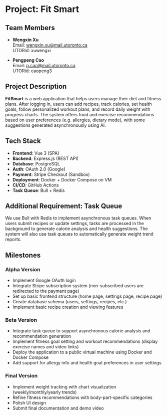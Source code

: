 # Project: Fit Smart

## Team Members

- **Wengxin Xu**  
  Email: wengxin.xu@mail.utoronto.ca  
  UTORid: xuwengxi  

- **Pengpeng Cao**  
  Email: p.cao@mail.utoronto.ca  
  UTORid: caopeng3  

## Project Description

**FitSmart** is a web application that helps users manage their diet and fitness plans. After logging in, users can add recipes, track calories, set health goals, follow personalized workout plans, and record daily weight with progress charts. The system offers food and exercise recommendations based on user preferences (e.g. allergies, dietary mode), with some suggestions generated asynchronously using AI.

## Tech Stack

- **Frontend**: Vue 3 (SPA)
- **Backend**: Express.js (REST API)
- **Database**: PostgreSQL
- **Auth**: OAuth 2.0 (Google)
- **Payment**: Stripe Checkout (Sandbox)
- **Deployment**: Docker + Docker Compose on VM
- **CI/CD**: GitHub Actions
- **Task Queue**: Bull + Redis

## Additional Requirement: Task Queue

We use Bull with Redis to implement asynchronous task queues. When users submit recipes or update settings, tasks are processed in the background to generate calorie analysis and health suggestions. The system will also use task queues to automatically generate weight trend reports.

## Milestones

### Alpha Version

- Implement Google OAuth login
- Integrate Stripe subscription system (non-subscribed users are redirected to the payment page)
- Set up basic frontend structure (home page, settings page, recipe page)
- Create database schema (users, settings, recipes, etc.)
- Implement basic recipe creation and viewing features

### Beta Version

- Integrate task queue to support asynchronous calorie analysis and recommendation generation
- Implement fitness goal setting and workout recommendations (display exercise names and video links)
- Deploy the application to a public virtual machine using Docker and Docker Compose
- Add support for allergy info and health goal preferences in user settings

### Final Version

- Implement weight tracking with chart visualization (weekly/monthly/yearly trends)
- Refine fitness recommendations with body-part-specific categories  
- Polish UI design
- Submit final documentation and demo video
